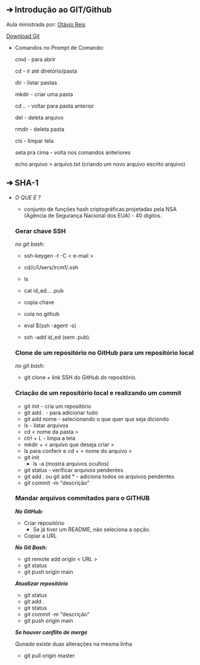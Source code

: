 ## ➔ Introdução ao GIT/Github 

Aula ministrada por: [Otávio Reis](https://www.linkedin.com/in/operkles/)

[Download Git](https://git-scm.com/downloads)

* Comandos no Prompt de Comando:

  cmd - para abrir 

  cd - ir até diretório/pasta

  dir - listar pastas

  mkdir - criar uma pasta

  cd .. - voltar para pasta anterior

  del - deleta arquivo

  rmdir - deleta pasta

  cls - limpar tela

  seta pra cima - volta nos comandos anteriores

  echo arquivo > arquivo.txt (criando um novo arquivo escrito arquivo)

  

## ➔ SHA-1

* _O QUE É ?_

  - conjunto de funções hash criptográficas projetadas pela NSA (Agência de Segurança Nacional dos EUA) - 40 digitos.

    

  ### Gerar chave SSH

  _no git bash:_

  * ssh-keygen -t -C < e-mail >

  * cd/c/Users/ircm1/.ssh

  * ls

  * cat id_ed... .pub

  * copia chave

  * cola no github

  * eval $(ssh -agent -s)

  * ssh -add id_ed (sem .pub).

    

  ### Clone de um repositório  no GitHub para um repositório local

  _no git bash:_

  * git clone + link SSH do GitHub do repositório.

  ### Criação de um repositório local e realizando um commit 

  * git init - cria um repositório
  * git add . - para adicionar tudo 
  * git add nome - selecionando o que quer que seja diciondo 
  * ls - listar arquivos
  * cd < nome da pasta >
  * ctrl + L - limpa a tela
  * mkdir + < arquivo que deseja criar >
  * ls para conferir e cd + < nome do arquivo >
  * git init
    - ls -a (mostra arquivos ocultos)
  * git status - verificar arquivos pendentes
  * git add . ou git add * - adiciona todos os arquivos pendentes
  * git commit -m "descrição"

  ### Mandar arquivos commitados para o GITHUB

  **_No GitHub:_**

  - Criar repositório
    - Se já tiver um README, não seleciona a opção.
  - Copiar a URL

  **_No Git Bash:_**

  - git remote add origin < URL >
  - git status
  - git push origin main

  **_Atualizar repositório_**

  - git status
  - git add .
  - git status
  - git commit -m "descrição"
  - git push origin main

  **_Se houver conflito de merge_**

  Qunado existe duas alterações na mesma linha

  - git pull origin master

  

  
